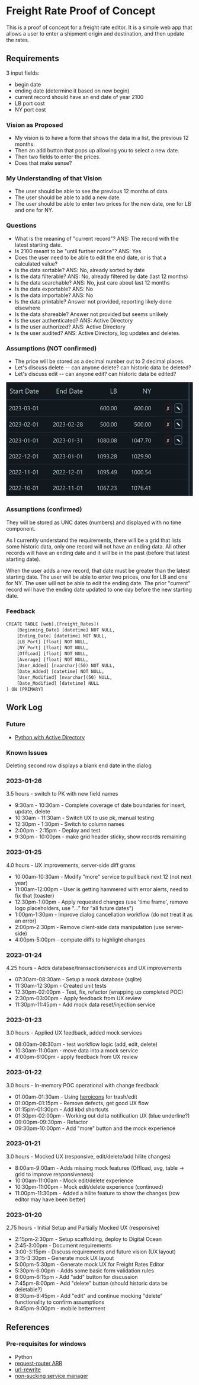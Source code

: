 # Freight Rate Proof of Concept

This is a proof of concept for a freight rate editor. It is a simple web app that allows a user to enter a shipment origin and destination, and then update the rates.

## Requirements

3 input fields:

* begin date
* ending date (determine it based on new begin)
* current record should have an end date of year 2100
* LB port cost
* NY port cost

### Vision as Proposed

* My vision is to have a form that shows the data in a list, the previous 12 months.
* Then an add button that pops up allowing you to select a new date.
* Then two fields to enter the prices.
* Does that make sense?

### My Understanding of that Vision

* The user should be able to see the previous 12 months of data.
* The user should be able to add a new date.
* The user should be able to enter two prices for the new date, one for LB and one for NY.

### Questions

* What is the meaning of "current record"?  ANS: The record with the latest starting date.
* Is 2100 meant to be "until further notice"? ANS: Yes
* Does the user need to be able to edit the end date, or is that a calculated value?
* Is the data sortable? ANS: No, already sorted by date
* Is the data filterable? ANS: No, already filtered by date (last 12 months)
* Is the data searchable? ANS: No, just care about last 12 months
* Is the data exportable? ANS: No
* Is the data importable? ANS: No
* Is the data printable? Answer not provided, reporting likely done elsewhere
* Is the data shareable? Answer not provided but seems unlikely
* Is the user authenticated? ANS: Active Directory
* Is the user authorized? ANS: Active Directory
* Is the user audited? ANS: Active Directory, log updates and deletes.

### Assumptions (NOT confirmed)

* The price will be stored as a decimal number out to 2 decimal places.
* Let's discuss delete -- can anyone delete?  can historic data be deleted?
* Let's discuss edit -- can anyone edit?  can historic data be edited?

![My thought is we can delete anything that is not historical, for example, if the date is 1/20/2023 then only dates on or after can be deleted.](./assets/Screenshot%202023-01-20%20204844.png)

### Assumptions (confirmed)

They will be stored as UNC dates (numbers) and displayed with no time component.

As I currently understand the requirements, there will be a grid that lists some historic data, only one record will not have an ending data.  All other records will have an ending date and it will be in the past (before that latest starting date).

When the user adds a new record, that date must be greater than the latest starting date.  The user will be able to enter two prices, one for LB and one for NY.  The user will not be able to edit the ending date.  The prior "current" record will have the ending date updated to one day before the new starting date.

### Feedback

    CREATE TABLE [web].[Freight_Rates](
        [Beginning_Date] [datetime] NOT NULL,
        [Ending_Date] [datetime] NOT NULL,
        [LB_Port] [float] NOT NULL,
        [NY_Port] [float] NOT NULL,
        [OffLoad] [float] NOT NULL,
        [Average] [float] NOT NULL,
        [User_Added] [nvarchar](50) NOT NULL,
        [Date_Added] [datetime] NOT NULL,
        [User_Modified] [nvarchar](50) NULL,
        [Date_Modified] [datetime] NULL
    ) ON [PRIMARY]

## Work Log

### Future

* [Python with Active Directory](https://pypi.org/project/ms-active-directory/)

### Known Issues

Deleting second row displays a blank end date in the dialog

### 2023-01-26

3.5 hours - switch to PK with new field names

* 9:30am - 10:30am - Complete coverage of date boundaries for insert, update, delete
* 10:30am - 11:30am - Switch UX to use pk, manual testing
* 12:30pm - 1:30pm - Switch to column names
* 2:00pm - 2:15pm - Deploy and test
* 9:30pm - 10:00pm - make grid header sticky, show records remaining

### 2023-01-25

4.0 hours - UX improvements, server-side diff grams

* 10:00am-10:30am - Modify "more" service to pull back next 12 (not next year)
* 11:00am-12:00pm - User is getting hammered with error alerts, need to fix that (toaster)
* 12:30pm-1:00pm - Apply requested changes (use 'time frame', remove logo placeholders, use "..." for "all future dates")
* 1:00pm-1:30pm - Improve dialog cancellation workflow (do not treat it as an error)
* 2:00pm-2:30pm - Remove client-side data manipulation (use server-side)
* 4:00pm-5:00pm - compute diffs to highlight changes

### 2023-01-24

4.25 hours - Adds database/transaction/services and UX improvements

* 07:30am-08:30am - Setup a mock database (sqlite)
* 11:30am-12:30pm - Created unit tests
* 12:30pm-02:00pm - Test, fix, refactor (wrapping up completed POC)
* 2:30pm-03:00pm - Apply feedback from UX review
* 11:30pm-11:45pm - Add mock data reset/injection service

### 2023-01-23

3.0 hours - Applied UX feedback, added mock services

* 08:00am-08:30am - test workflow logic (add, edit, delete)
* 10:30am-11:00am - move data into a mock service
* 4:00pm-6:00pm - apply feedback from UX review

### 2023-01-22

3.0 hours - In-memory POC operational with change feedback

* 01:00am-01:30am - Using [heroicons](https://heroicons.com/) for trash/edit
* 01:00pm-01:15pm - Remove defects, get good UX flow
* 01:15pm-01:30pm - Add kbd shortcuts
* 01:30pm-02:00pm - Working out delta notification UX (blue underline?)
* 09:00pm-09:30pm - Refactor
* 09:30pm-10:00pm - Add "more" button and the mock experience

### 2023-01-21

3.0 hours - Mocked UX (responsive, edit/delete/add hilite changes)

* 8:00am-9:00am - Adds missing mock features (Offload, avg, table -> grid to improve responsiveness)
* 10:00am-11:00am - Mock edit/delete experience
* 10:30pm-11:00pm - Mock edit/delete experience (continued)
* 11:00pm-11:30pm - Added a hilite feature to show the changes (row editor may have been better)

### 2023-01-20

2.75 hours - Initial Setup and Partially Mocked UX (responsive)

* 2:15pm-2:30pm - Setup scaffolding, deploy to Digital Ocean
* 2:45-3:00pm - Document requirements
* 3:00-3:15pm - Discuss requirements and future vision (UX layout)
* 3:15-3:30pm - Generate mock UX layout
* 5:00pm-5:30pm - Generate mock UX for Freight Rates Editor
* 5:30pm-6:00pm - Adds some basic form validation rules
* 6:00pm-6:15pm - Add "add" button for discussion
* 7:45pm-8:00pm - Add "delete" button (should historic data be deletable?)
* 8:30pm-8:45pm - Add "edit" and continue mocking "delete" functionality to confirm assumptions
* 8:45pm-9:00pm - mobile betterment


## References

### Pre-requisites for windows

* Python
* [request-router ARR](https://www.iis.net/downloads/microsoft/application-request-routing)
* [url-rewrite](https://www.iis.net/downloads/microsoft/url-rewrite)
* [non-sucking service manager](https://nssm.cc/download)
